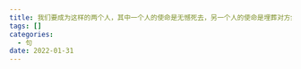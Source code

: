 ```yaml
---
title: 我们要成为这样的两个人，其中一个人的使命是无憾死去，另一个人的使命是埋葬对方然后无憾死去
tags: []
categories:
  - 句
date: 2022-01-31
---
```

